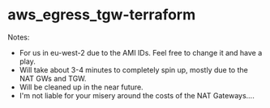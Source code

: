 # aws_egress_tgw-terraform

Notes:
- For us in eu-west-2 due to the AMI IDs. Feel free to change it and have a play.
- Will take about 3-4 minutes to completely spin up, mostly due to the NAT GWs and TGW. 
- Will be cleaned up in the near future. 
- I'm not liable for your misery around the costs of the NAT Gateways.... 
